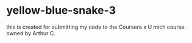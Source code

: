 # yellow-blue-snake-3

this is created for submitting my code to the Coursera x U mich course.
owned by Arthur C.
